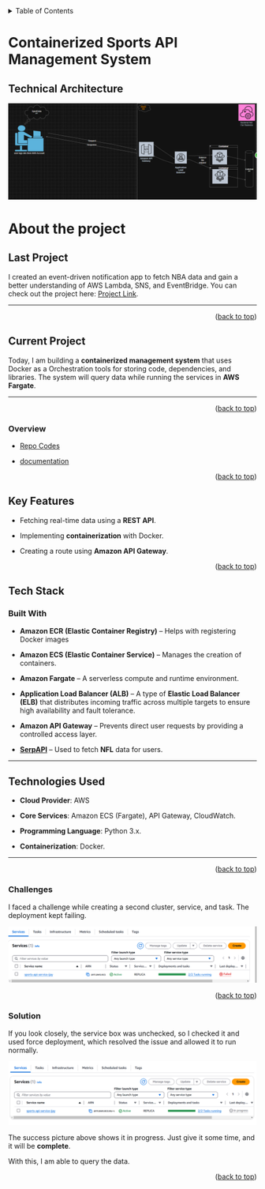 <div id="top"></div>

<details>
  <summary>Table of Contents </summary>
  <ol>
  <li><a href="#technical">Technical Architecture</a></li>
    Project</a>
        <ul>
          <li><a href="#about-the-project">About The Project</li>
          <li><a href="#last-project">Last Project</li>
          <li><a href="#current-project">Current Project</li>
          <li><a href="#overview">Overview</a></li>
          <li><a href="#key-features">Key Features</a></li>
        </ul>
    </li>
  <ul>
    <li><a href="#built-with">Built With</a></li>
    <li><a href="#technologies-used">Technologies Used</a></li>
    <li><a href="#challenges">Challenges</a></li>
    <li><a href="#solution">Solution</a></li>
  </ul>
</details>

# Containerized Sports API Management System

## Technical Architecture 
<img src="./my-lil-expanation.png" alt="my-lil-explanation"/>


# About the project  

## Last Project 
 
I created an event-driven notification app to fetch NBA data and gain a better understanding of AWS Lambda, SNS, and EventBridge. You can check out the project here: [Project Link](https://github.com/ijayhub/game-day-notifications-aws). 

---
<p align="right">(<a href="#top">back to top</a>)</p>

## Current Project

Today, I am building a **containerized management system** that uses Docker as a Orchestration tools for storing code, dependencies, and libraries. The system will query data while running the services in **AWS Fargate**. 

---
<p align="right">(<a href="#top">back to top</a>)</p>


### Overview

* [Repo Codes]()

* [documentation]()

<p align="right">(<a href="#top">back to top</a>)</p>


## Key Features

- Fetching real-time data using a **REST API**. 

- Implementing **containerization** with Docker. 

- Creating a route using **Amazon API Gateway**.

<p align="right">(<a href="#top">back to top</a>)</p>

## Tech Stack  

### **Built With**

- **Amazon ECR (Elastic Container Registry)** – Helps with registering Docker images 

- **Amazon ECS (Elastic Container Service)** – Manages the creation of containers.

- **Amazon Fargate** – A serverless compute and runtime environment.  
- **Application Load Balancer (ALB)** – A type of **Elastic Load Balancer (ELB)** that distributes incoming traffic across multiple targets to ensure high availability and fault tolerance.

- **Amazon API Gateway** – Prevents direct user requests by providing a controlled access layer.

- **[SerpAPI](https://serpapi.com/)** – Used to fetch **NFL** data for users. 
--- 

## **Technologies Used**

- **Cloud Provider**: AWS

- **Core Services**: Amazon ECS (Fargate), API Gateway, CloudWatch.

- **Programming Language**: Python 3.x.

- **Containerization**: Docker.

---
<p align="right">(<a href="#top">back to top</a>)</p>


### Challenges

I faced a challenge while creating a second cluster, service, and task. The deployment kept failing.

<img src="./failed.png" alt="failed-service-deployment"/>
<p align="right">(<a href="#top">back to top</a>)</p>


### Solution

If you look closely, the service box was unchecked, so I checked it and used force deployment, which resolved the issue and allowed it to run normally.

<img src="./success.png" alt="success-service-deployment"/>

The success picture above shows it in progress. Just give it some time, and it will be **complete**.  

With this, I am able to query the data.

<p align="right">(<a href="#top">back to top</a>)</p>





